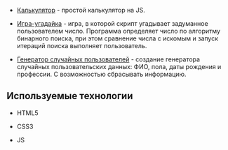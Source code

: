 - [Калькулятор](https://git-morozova.github.io/SF_php/bjs/07_Number_and_string/) - простой калькулятор на JS.
  
- [Игра-угадайка](https://git-morozova.github.io/SF_php/bjs/08_if_else/) - игра, в которой скрипт угадывает задуманное пользователем число. Программа определяет число по алгоритму бинарного поиска, при этом сравнение числа с искомым и запуск итераций поиска выполняет пользователь.

- [Генератор случайных пользователей](https://git-morozova.github.io/SF_php/bjs/10_function_object/) - создание генератора случайных пользовательских данных: ФИО, пола, даты рождения и профессии. С возможностью сбрасывать информацию.


## Используемые технологии

* HTML5

* CSS3

* JS
